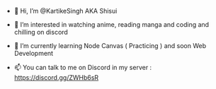 - 👋 Hi, I’m @KartikeSingh AKA Shisui
- 👀 I’m interested in watching anime, reading manga and coding and chilling on discord
- 🌱 I’m currently learning Node Canvas ( Practicing ) and soon Web Development

- 📫 You can talk to me on Discord in my server : https://discord.gg/ZWHb6sR

<!---
KartikeSingh/KartikeSingh is a ✨ special ✨ repository because its `README.md` (this file) appears on your GitHub profile.
You can click the Preview link to take a look at your changes.
--->
